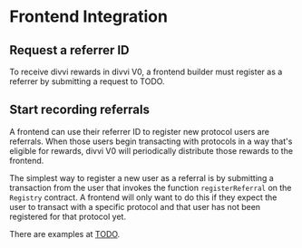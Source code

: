 # Frontend Integration

## Request a referrer ID

To receive divvi rewards in divvi V0, a frontend builder must register
as a referrer by submitting a request to TODO.

## Start recording referrals

A frontend can use their referrer ID to register new protocol users
are referrals. When those users begin transacting with protocols in a
way that's eligible for rewards, divvi V0 will periodically distribute
those rewards to the frontend.

The simplest way to register a new user as a referral is by submitting
a transaction from the user that invokes the function
`registerReferral` on the `Registry` contract. A frontend will only
want to do this if they expect the user to transact with a specific
protocol and that user has not been registered for that protocol yet.

There are examples at [TODO](https://github.com/mobilestack-xyz/funding-layer/tree/main/scripts).
